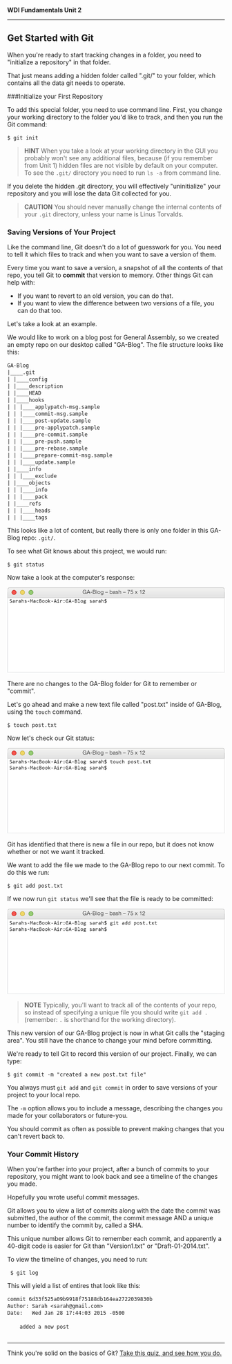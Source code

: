 **WDI Fundamentals Unit 2**

---

## Get Started with Git

When you're ready to start tracking changes in a folder, you need to "initialize a repository" in that folder. 

That just means adding a hidden folder called ".git/" to your folder, which contains all the data git needs to operate.


###Initialize your First Repository

To add this special folder, you need to use command line. 
First, you change your working directory to the folder you'd like to track, and then you run the Git command:

```
$ git init
```

> **HINT** When you take a look at your working directory in the GUI you probably won't see any additional files, because (if you remember from Unit 1) hidden files are not visible by default on your computer.  To see the `.git/` directory you need to run `ls -a` from command line.

If you delete the hidden .git directory, you will effectively "uninitialize" your repository and you will lose the data Git collected for you.

> **CAUTION** You should never manually change the internal contents of your `.git` directory, unless your name is Linus Torvalds.

### Saving Versions of Your Project

Like the command line, Git doesn't do a lot of guesswork for you. You need to tell it which files to track and when you want to save a version of them.

Every time you want to save a version, a snapshot of all the contents of that repo, you tell Git to **commit** that version to memory. Other things Git can help with:

* If you want to revert to an old version, you can do that.
* If you want to view the difference between two versions of a file, you can do that too.

Let's take a look at an example.  

We would like to work on a blog post for General Assembly, so we created an empty repo on our desktop called "GA-Blog". The file structure looks like this:

```
GA-Blog
|____.git
| |____config
| |____description
| |____HEAD
| |____hooks
| | |____applypatch-msg.sample
| | |____commit-msg.sample
| | |____post-update.sample
| | |____pre-applypatch.sample
| | |____pre-commit.sample
| | |____pre-push.sample
| | |____pre-rebase.sample
| | |____prepare-commit-msg.sample
| | |____update.sample
| |____info
| | |____exclude
| |____objects
| | |____info
| | |____pack
| |____refs
| | |____heads
| | |____tags
```

This looks like a lot of content, but really there is only one folder in this GA-Blog repo: `.git/`.

To see what Git knows about this project, we would run:

```
$ git status
```

Now take a look at the computer's response:

![Git Status of GA-Blog](../assets/chapter2/git_status.gif)

There are no changes to the GA-Blog folder for Git to remember or "commit".

Let's go ahead and make a new text file called "post.txt" inside of GA-Blog, using the `touch` command.

```
$ touch post.txt
```

Now let's check our Git status:

![Git Status of GA-Blog](../assets/chapter2/git_status_untracked.gif)

Git has identified that there is new a file in our repo, but it does not know whether or not we want it tracked.

We want to add the file we made to the GA-Blog repo to our next commit.  To do this we run:

```
$ git add post.txt
```

If we now run `git status` we'll see that the file is ready to be committed:

![Git Status of GA-Blog](../assets/chapter2/git_status_staged.gif)


> **NOTE** Typically, you'll want to track all of the contents of your repo, so instead of specifying a unique file you should write `git add .` (remember: `.` is shorthand for the working directory).


This new version of our GA-Blog project is now in what Git calls the "staging area". You still have the chance to change your mind before committing.

We're ready to tell Git to record this version of our project. Finally, we can type:

    $ git commit -m "created a new post.txt file"

You always must `git add` and `git commit` in order to save versions of your project to your local repo.

The `-m` option allows you to include a message, describing the changes you made for your collaborators or future-you.

You should commit as often as possible to prevent making changes that you can't revert back to.

### Your Commit History

When you're farther into your project, after a bunch of commits to your repository, you might want to look back and see a timeline of the changes you made. 

Hopefully you wrote useful commit messages.

Git allows you to view a list of commits along with the date the commit was submitted, the author of the commit, the commit message AND a unique number to identify the commit by, called a SHA.

This unique number allows Git to remember each commit, and apparently a 40-digit code is easier for Git than "Version1.txt" or "Draft-01-2014.txt". 

To view the timeline of changes, you need to run:

```
 $ git log
```

This will yield a list of entires that look like this:

```
commit 6d33f525a09b9918f75188db164ea2722039830b
Author: Sarah <sarah@gmail.com>
Date:   Wed Jan 28 17:44:03 2015 -0500

    added a new post
    
```

---

Think you're solid on the basics of Git? [Take this quiz, and see how you do.](04_quiz.md)


